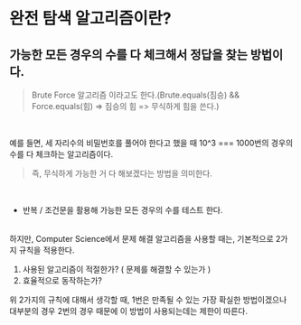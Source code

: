 # 완전 탐색 알고리즘이란?
## 가능한 모든 경우의 수를 다 체크해서 정답을 찾는 방법이다.

> Brute Force 알고리즘 이라고도 한다.(Brute.equals(짐승) && Force.equals(힘) => 짐승의 힘 => 무식하게 힘을 쓴다.)
<br/>

예를 들면, 세 자리수의 비밀번호를 풀어야 한다고 했을 때 10^3 === 1000번의 경우의 수를 다 체크하는 알고리즘이다. <br/> 
> 즉, 무식하게 가능한 거 다 해보겠다는 방법을 의미한다. <br/>
<br/>

* 반복 / 조건문을 활용해 가능한 모든 경우의 수를 테스트 한다. <br/><br/>

하지만, Computer Science에서 문제 해결 알고리즘을 사용할 때는, 기본적으로 2가지 규칙을 적용한다. <br/>

1. 사용된 알고리즘이 적절한가? ( 문제를 해결할 수 있는가 ) <br/>
2. 효율적으로 동작하는가? <br/>

위 2가지의 규칙에 대해서 생각할 때, 1번은 만족될 수 있는 가장 확실한 방법이겠으나 대부분의 경우 2번의 경우 때문에 이 방법이 사용되는데는 제한이 따른다. <br/>
